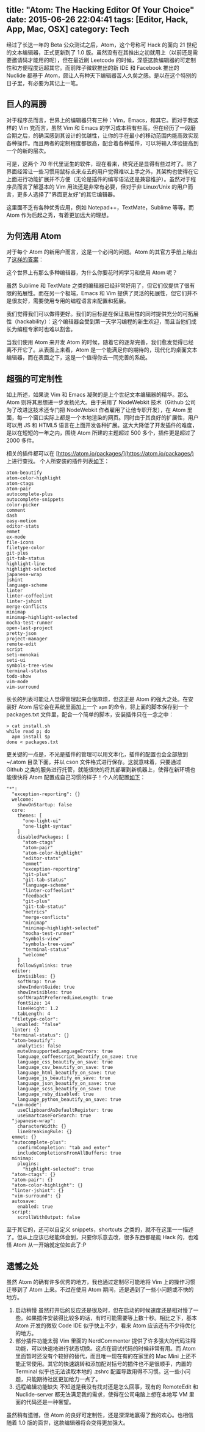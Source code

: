 title: "Atom: The Hacking Editor Of Your Choice"
date: 2015-06-26 22:04:41
tags: [Editor, Hack, App, Mac, OSX]
category: Tech
---
经过了长达一年的 Beta 公众测试之后，Atom，这个号称可 Hack 的面向 21 世纪的文本编辑器，正式更新到了 1.0 版。虽然没有在其推出之初就用上（以前还是需要邀请码才能用的呢），但在最近刷 Leetcode 的时候，深感这款编辑器的可定制性和方便程度远超其它。而前阵子微软推出的新 IDE 和 Facebook 推出的 Nuclide 都基于 Atom，颇让人有种天下编辑器苦人久矣之感。是以在这个特别的日子里，有必要为其记上一笔。
<!--more-->

## 巨人的肩膀

对于程序员而言，世界上的编辑器只有三种：Vim，Emacs，和其它。而对于我这样的 Vim 党而言，虽然 Vim 和 Emacs 的学习成本稍有些高，但在经历了一段磨合期之后，的确深感到其设计的优越性，让你的手在最小的移动范围内能高效实现各种操作。而且两者的定制程度都很高，配合着各种插件，可以将输入体验提高到一个的新的层次。

可是，这两个 70 年代里诞生的软件，现在看来，终究还是显得有些过时了。除了界面经常让一些习惯用鼠标点来点去的用户觉得难以上手之外，其架构也使得在它上面进行功能扩展并不方便（无论是插件的编写语法还是兼容维护）。虽然对于程序员而言了解基本的 Vim 用法还是非常有必要，但对于非 Linux/Unix 的用户而言，更多人选择了"界面更友好"的其它编辑器。

这里面不乏有各种优秀应用，例如 Notepad++，TextMate，Sublime 等等。而 Atom 作为后起之秀，有着更加远大的理想。

## 为何选用 Atom

对于每个 Atom 的新用户而言，这是一个必问的问题。Atom 的其官方手册上给出了[这样的答案](https://atom.io/docs/latest/getting-started-why-atom)：

这个世界上有那么多种编辑器，为什么你要花时间学习和使用 Atom 呢？

虽然 Sublime 和 TextMate 之类的编辑器已经非常好用了，但它们仅提供了很有限的拓展性。而在另一个极端，Emacs 和 Vim 提供了灵活的拓展性，但它们并不是很友好，需要使用专用的编程语言来配置和拓展。

我们觉得我们可以做得更好。我们的目标是在保证易用性的同时提供充分的可拓展性（hackability）：这个编辑器会受到第一天学习编程的新生欢迎，而且当他们成长为编程专家时也难以割舍。

当我们使用 Atom 来开发 Atom 的时候，随着它的逐渐完善，我们愈发觉得已经离不开它了。从表面上来看，Atom 是一个能满足你的期待的，现代化的桌面文本编辑器，而在表面之下，这是一个值得你去一同完善的系统。

## 超强的可定制性

如上所述，如果说 Vim 和 Emacs 凝聚的是上个世纪文本编辑器的精华。那么 Atom 则将其思想进一步发扬光大。由于采用了 NodeWebkit 技术（Github 公司为了改进这技术还专门把 NodeWebkit 作者雇用了让他专职开发），在 Atom 里面，每一个窗口实际上都是一个本地渲染的网页。同时由于其良好的扩展性，用户可以用 JS 和 HTML5 语言在上面开发各种扩展。这大大降低了开发插件的难度，是以在短短的一年之内，围绕 Atom 所建的主题超过 500 多个，插件更是超过了 2000 多件。

相关的插件都可以在 [https://atom.io/packages/](https://atom.io/packages/) 上进行查找。 个人所安装的插件列表[如下](https://github.com/imcoddy/.dotfiles/blob/feature/mac-home/atom/packages.txt)：

    atom-beautify
    atom-color-highlight
    atom-ctags
    atom-pair
    autocomplete-plus
    autocomplete-snippets
    color-picker
    comment
    dash
    easy-motion
    editor-stats
    emmet
    ex-mode
    file-icons
    filetype-color
    git-plus
    git-tab-status
    highlight-line
    highlight-selected
    japanese-wrap
    jshint
    language-scheme
    linter
    linter-coffeelint
    linter-jshint
    merge-conflicts
    minimap
    minimap-highlight-selected
    mocha-test-runner
    open-last-project
    pretty-json
    project-manager
    remote-edit
    script
    seti-monokai
    seti-ui
    symbols-tree-view
    terminal-status
    todo-show
    vim-mode
    vim-surround

长长的列表可能让人觉得管理起来会很麻烦，但这正是 Atom 的强大之处。在安装好 Atom 后它会在系统里面加上一个 ```apm``` 的命令，将上面的脚本保存到一个 packages.txt 文件里，配合一个简单的脚本，安装插件只在一念之中：

    > cat install.sh
    while read p; do
      apm install $p
    done < packages.txt

更关键的一点是，不光是插件的管理可以用文本化，插件的配置也会全部放到 ~/.atom 目录下面，并以 cson 文件格式进行保存。这就意味着，只要通过 Github 之类的服务进行托管，就能很快的将其部署到新机器上，使得在新环境也能很快将 Atom 配置成自己习惯的样子！个人的配置[如下](https://github.com/imcoddy/.dotfiles/blob/feature/mac-home/atom/config.cson)：

    "*":
      "exception-reporting": {}
      welcome:
        showOnStartup: false
      core:
        themes: [
          "one-light-ui"
          "one-light-syntax"
        ]
        disabledPackages: [
          "atom-ctags"
          "atom-pair"
          "atom-color-highlight"
          "editor-stats"
          "emmet"
          "exception-reporting"
          "git-plus"
          "git-tab-status"
          "language-scheme"
          "linter-coffeelint"
          "feedback"
          "git-plus"
          "git-tab-status"
          "metrics"
          "merge-conflicts"
          "minimap"
          "minimap-highlight-selected"
          "mocha-test-runner"
          "symbols-view"
          "symbols-tree-view"
          "terminal-status"
          "welcome"
        ]
        followSymlinks: true
      editor:
        invisibles: {}
        softWrap: true
        showIndentGuide: true
        showInvisibles: true
        softWrapAtPreferredLineLength: true
        fontSize: 14
        lineHeight: 1.2
        tabLength: 4
      "filetype-color":
        enabled: "false"
      linter: {}
      "terminal-status": {}
      "atom-beautify":
        analytics: false
        muteUnsupportedLanguageErrors: true
        language_coffeescript_beautify_on_save: true
        language_css_beautify_on_save: true
        language_csv_beautify_on_save: true
        language_html_beautify_on_save: true
        language_js_beautify_on_save: true
        language_json_beautify_on_save: true
        language_scss_beautify_on_save: true
        language_ruby_disabled: true
        language_python_beautify_on_save: true
      "vim-mode":
        useClipboardAsDefaultRegister: true
        useSmartcaseForSearch: true
      "japanese-wrap":
        characterWidth: {}
        lineBreakingRule: {}
      emmet: {}
      "autocomplete-plus":
        confirmCompletion: "tab and enter"
        includeCompletionsFromAllBuffers: true
      minimap:
        plugins:
          "highlight-selected": true
      "atom-ctags": {}
      "atom-pair": {}
      "atom-color-highlight": {}
      "linter-jshint": {}
      "vim-surround": {}
      autosave:
        enabled: true
      script:
        scrollWithOutput: false

至于其它的，还可以自定义 snippets，shortcuts 之类的，就不在这里一一描述了。但从上应该已经能体会到，只要你乐意去改，很多东西都是能 Hack 的，也难怪 Atom 从一开始就定位如此了:P

## 遗憾之处
虽然 Atom 的确有许多优秀的地方，我也通过定制尽可能地将 Vim 上的操作习惯迁移到了 Atom 上来。不过在使用 Atom 期间，还是遇到了一些小问题或不快的地方。

1. 启动稍慢
虽然打开后的反应还是很及时，但在启动的时候速度还是相对慢了一些。如果插件安装得比较多的话，有时可能需要等上数十秒。相比之下，基本 Atom 开发的微软 Code IDE 似乎快上不少，看来 Atom 应该还有不少待优化的地方。
1. 部分插件功能太弱
Vim 里面的 NerdCommenter 提供了许多强大的代码注释功能，可以快速地进行状态切换。这点在调试代码的时候非常有用。而 Atom 里面暂时还没有个较好的替代，而且唯一现在有的在家里的 Mac Mini 上还不能正常使用。其它的快速跳转和添加配对括号的插件也不是很顺手，内置的 Terminal 似乎也无法读取本地的 .zshrc 配置导致用得不习惯。这一些小问题，只能期待社区更加给力一点了。
1. 远程编辑功能缺失
不知道是我没有找对还是怎么回事，现有的 RemoteEdit 和Nuclide-server 都无法满足我的需求，使得在公司电脑上想在本地写 VM 里面的代码还是一种奢望。

虽然稍有遗憾，但 Atom 的良好可定制性，还是深深地赢得了我的欢心。也相信随着 1.0 版的面世，这款编辑器将会变得更加强大。
